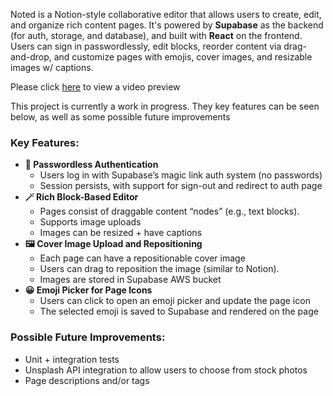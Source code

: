 Noted is a Notion-style collaborative editor that allows users to create, edit, and organize rich content pages. It's powered by **Supabase** as the backend (for auth, storage, and database), and built with **React** on the frontend. Users can sign in passwordlessly, edit blocks, reorder content via drag-and-drop, and customize pages with emojis, cover images, and resizable images w/ captions.

<p>Please click <a href="https://parkerramey.super.site/projects/noted">here</a> to view a video preview</p>

This project is currently a work in progress. They key features can be seen below, as well as some possible future improvements

### **Key Features:**

- **🔐 Passwordless Authentication**
    - Users log in with Supabase’s magic link auth system (no passwords)
    - Session persists, with support for sign-out and redirect to auth page
- **🪄 Rich Block-Based Editor**
    - Pages consist of draggable content “nodes” (e.g., text blocks).
    - Supports image uploads
    - Images can be resized + have captions
- **🖼️ Cover Image Upload and Repositioning**
    - Each page can have a repositionable cover image
    - Users can drag to reposition the image (similar to Notion).
    - Images are stored in Supabase AWS bucket
- **😀 Emoji Picker for Page Icons**
    - Users can click to open an emoji picker and update the page icon
    - The selected emoji is saved to Supabase and rendered on the page

### Possible Future Improvements:

- Unit + integration tests
- Unsplash API integration to allow users to choose from stock photos
- Page descriptions and/or tags
